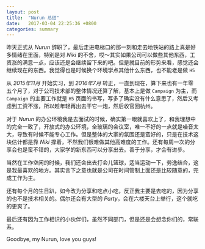 ```yaml
---
layout: post
title:  "Nurun 总结"
date:   2017-03-04 22:25:36 +0800
categories: summary
---
```


昨天正式从 *Nurun* 辞职了，最后走进电梯口的那一刻和走去地铁站的路上真是好多情绪在里面，特别是对 *Niki* 的不舍，哎～其实如果公司可以做些其他东西，工资涨的满意一点，应该还是会继续留下来的吧。但是就目前的形势来看，感觉还会继续现在的东西。我觉得也是时候换个环境学点其他什么东西，也不能老是做 `H5` 

从 *2015年11月* 开始实习，到 *2016年7月* 转正，一直到现在，算下来也有一年零五个月了，对于公司技术部的整体情况还算了解，基本上是做 `Campaign` 为主，而 `Campaign` 的主要工作就是 `H5` 页面的书写，写多了确实没有什么意思了，然后又考虑到工资不涨，所以趁年轻再出去干它一炮，然后收官回杭州。

对于 *Nurun* 的办公环境我是去面试的时候，确实第一眼就喜欢上了，和我理想中的完全一致了，开放式的办公环境，全玻璃的会议室，唯一不好的一点就是噪音太大，导致有时候不能专心工作。但是整体的大家的氛围还是蛮好的，只是在技术这块估计都是靠 *Niki* 撑着，不然我们很难做其他高难度的工作。还有每周一次的分享会也是蛮不错的，大家学的新东西可以分享出去。善于分享，才会有进步。

当然在工作空闲的时候，我们还会出去打会儿篮球，适当运动一下，劳逸结合，这是我最喜欢的地方。其实言下之意也就是公司在时间管制上面还是比较随意的，完成工作为主。

还有每个月的生日趴，如今改为分享和吃点小吃，反正我主要是去吃的，因为分享的也不是技术相关的。偶尔还会有大型的 *Party*，会在六楼天台上举行，这个就吃的更爽了。

最后还有因为工作相识的小伙伴们，虽然不同部门，但是还是会想念你们的，常联系。

Goodbye, my Nurun, love you guys!